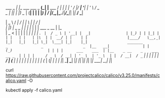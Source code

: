                                                                                                                                     

 ___ _   _| |__  ___  ___ _ __(_| |__   ___ 
/ __| | | | '_ \/ __|/ __| '__| | '_ \ / _ \
\__ | |_| | |_) \__ | (__| |  | | |_) |  __/
|___/\__,_|_.__/|___/\___|_|  |_|_.__/ \___|


 |  _ \           / _|  / _| | \ | |                / _|               
 | |_) |  _   _  | |_  | |_  |  \| |   ___   _ __  | |_                
 |  _ <  | | | | |  _| |  _| | . ` |  / _ \ | '__| |  _|               
 | |_) | | |_| | | |   | |   | |\  | |  __/ | |    | |                 
 |____/   \__,_| |_|   |_|   |_| \_|  \___| |_|    |_|                 
          _______                 _               _                  _ 
         |__   __|               | |             (_)                | |
            | |      ___    ___  | |__    _ __    _    ___    __ _  | |
            | |     / _ \  / __| | '_ \  | '_ \  | |  / __|  / _` | | |
            | |    |  __/ | (__  | | | | | | | | | | | (__  | (_| | | |
            |_|     \___|  \___| |_| |_| |_| |_| |_|  \___|  \__,_| |_|
            
            

                                            
                                                                       
                                                                       


curl https://raw.githubusercontent.com/projectcalico/calico/v3.25.0/manifests/calico.yaml -O

kubectl apply -f calico.yaml

